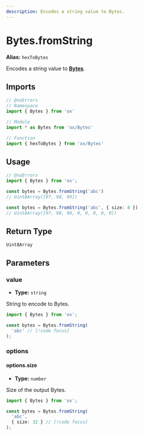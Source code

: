 ```yaml
---
description: Encodes a string value to Bytes.
---
```


# Bytes.fromString

**Alias:** `hexToBytes`

Encodes a string value to **[Bytes](/api/bytes)**.

## Imports

```ts twoslash
// @noErrors
// Namespace 
import { Bytes } from 'ox'

// Module
import * as Bytes from 'ox/Bytes'

// Function
import { hexToBytes } from 'ox/Bytes'
```

## Usage

```ts twoslash
// @noErrors
import { Bytes } from 'ox';

const bytes = Bytes.fromString('abc')
// Uint8Array([97, 98, 99])

const bytes = Bytes.fromString('abc', { size: 8 })
// Uint8Array([97, 98, 99, 0, 0, 0, 0, 0])
```

## Return Type

`Uint8Array`

## Parameters

### value

- **Type:** `string`

String to encode to Bytes.

```ts twoslash
import { Bytes } from 'ox';

const bytes = Bytes.fromString(
  'abc' // [!code focus]
);
```

### options

#### options.size

- **Type:** `number`

Size of the output Bytes.

```ts twoslash
import { Bytes } from 'ox';

const bytes = Bytes.fromString(
  'abc',
  { size: 32 } // [!code focus]
);
```